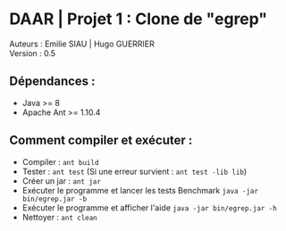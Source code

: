 # DAAR | Projet 1 : Clone de "egrep"

Auteurs : Emilie SIAU | Hugo GUERRIER\
Version : 0.5

## Dépendances :

* Java >= 8
* Apache Ant >= 1.10.4

## Comment compiler et exécuter :

* Compiler : `ant build`
* Tester : `ant test` (Si une erreur survient : `ant test -lib lib`)
* Créer un jar : `ant jar`
* Exécuter le programme et lancer les tests Benchmark `java -jar bin/egrep.jar -b`
* Exécuter le programme et afficher l'aide `java -jar bin/egrep.jar -h`
* Nettoyer : `ant clean`
